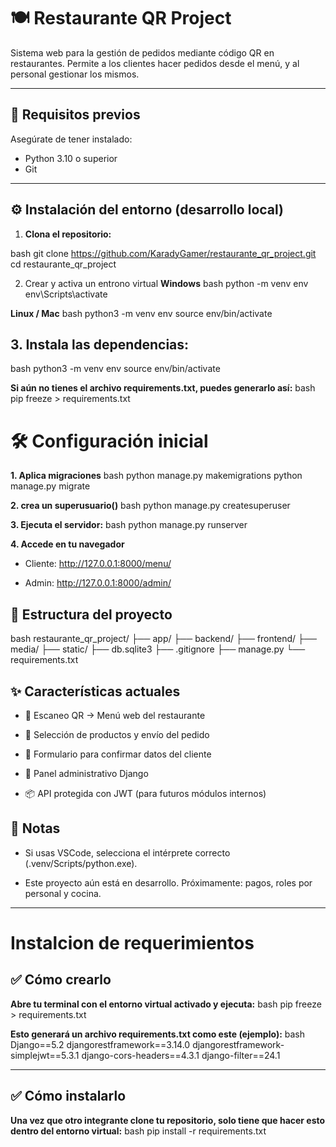 # 🍽️ Restaurante QR Project

Sistema web para la gestión de pedidos mediante código QR en restaurantes. Permite a los clientes hacer pedidos desde el menú, y al personal gestionar los mismos.

---

## 🚀 Requisitos previos

Asegúrate de tener instalado:

- Python 3.10 o superior
- Git

---

## ⚙️ Instalación del entorno (desarrollo local)

1. **Clona el repositorio:**

bash
git clone https://github.com/KaradyGamer/restaurante_qr_project.git
cd restaurante_qr_project

2. Crear y activa un entrono virtual
**Windows**
bash
python -m venv env
env\Scripts\activate

**Linux / Mac**
bash
python3 -m venv env
source env/bin/activate

## 3. Instala las dependencias:
bash
python3 -m venv env
source env/bin/activate

**Si aún no tienes el archivo requirements.txt, puedes generarlo así:**
bash
pip freeze > requirements.txt

# 🛠️ Configuración inicial
**1. Aplica migraciones**
bash
python manage.py makemigrations
python manage.py migrate

**2. crea un superusuario()**
bash
python manage.py createsuperuser

**3. Ejecuta el servidor:**
bash
python manage.py runserver

**4. Accede en tu navegador**

- Cliente: http://127.0.0.1:8000/menu/

- Admin: http://127.0.0.1:8000/admin/

## 📁 Estructura del proyecto
bash
restaurante_qr_project/
├── app/
├── backend/
├── frontend/
├── media/
├── static/
├── db.sqlite3
├── .gitignore
├── manage.py
└── requirements.txt

## ✨ Características actuales
- 📱 Escaneo QR → Menú web del restaurante

- 🛒 Selección de productos y envío del pedido

- 🧾 Formulario para confirmar datos del cliente

- 🔐 Panel administrativo Django

- 📦 API protegida con JWT (para futuros módulos internos)

## 📌 Notas
- Si usas VSCode, selecciona el intérprete correcto (.venv/Scripts/python.exe).

- Este proyecto aún está en desarrollo. Próximamente: pagos, roles por personal y cocina.

---

# Instalcion de requerimientos

## ✅ Cómo crearlo
**Abre tu terminal con el entorno virtual activado y ejecuta:**
bash
pip freeze > requirements.txt

**Esto generará un archivo requirements.txt como este (ejemplo):**
bash
Django==5.2
djangorestframework==3.14.0
djangorestframework-simplejwt==5.3.1
django-cors-headers==4.3.1
django-filter==24.1

---
## ✅ Cómo instalarlo
**Una vez que otro integrante clone tu repositorio, solo tiene que hacer esto dentro del entorno virtual:**
bash
pip install -r requirements.txt
